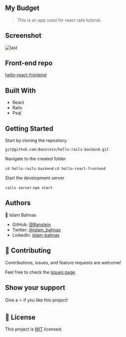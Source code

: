 ## My Budget

> This is an app used for react rails tutorial.

## Screenshot

![last](https://user-images.githubusercontent.com/35707975/183262341-519e4458-6298-45e5-8675-b8c3b2ee5653.png)


## Front-end repo

[hello-react-frontend](https://github.com/Banstein/hello-react-frontend)

## Built With

- React
- Rails
- Psql


## Getting Started

Start by cloning the repository.

`git@github.com:Banstein/hello-rails-backend.git`

Navigate to the created folder.

`cd hello-rails-backend`
`cd hello-react-frontend`

Start the development server

`rails server`
`npm start`


## Authors

👤 Islam Bahnas

- GitHub: [@Banstein](https://github.com/Banstein)
- Twitter: [@islam_bahnas](https://twitter.com/islam_bahnas)
- LinkedIn: [islam-bahnas](www.linkedin.com/in/islam-bahnas)

## 🤝 Contributing

Contributions, issues, and feature requests are welcome!

Feel free to check the [issues page](https://github.com/Banstein/hello-rails-backend/issues).

## Show your support

Give a ⭐ if you like this project!

## 📝 License

This project is [MIT](./LICENSE) licensed.
